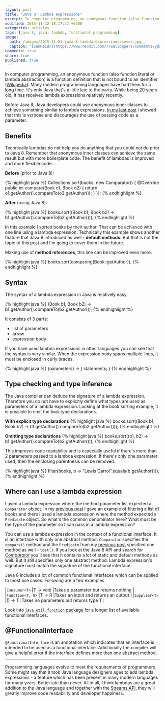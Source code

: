 ```yaml
---
layout: post
title: "Java 8: Lambda expressions"
excerpt: In computer programming, an anonymous function (also function literal or lambda abstraction) is a function definition that is not bound to an identifier.
modified: 2015-11-12 18:17:27 +0200
categories: articles
tags: [java 8, java, lambda, functional programming]
image:
  path: /images/2015-11-01-java-8-lambda-expressions/cover.jpg
  caption: "[SamReidn](https://www.reddit.com/r/wallpapers/comments/ydx2p/an_abstract_lambda_wallpaper/)"
comments: true
share: true
published: true
---
```


In computer programming, an anonymous function (also function literal or lambda abstraction) is a function definition that is not bound to an identifier ([Wikipedia](https://en.wikipedia.org/wiki/Anonymous_function "Anonymous function")). Many modern programming languages have had them for a long time. It's only Java that's a little late to the party. While being 20 years old, it has received lambda expressions relatively recently.

Before Java 8, Java developers could use anonymous inner classes to achieve something similar to lambda expressions. [In my last post]({{site.url}}/articles/java-8-behavior-parameterization "Java 8: Behavior parameterization") I showed that this is verbose and discourages the use of passing code as a parameter.

## Benefits

Technically lambdas do not help you do anything that you could not do prior to Java 8. Remember that anonymous inner classes can achieve the same result but with more boilerplate code. The benefit of lambdas is improved and more flexible code.

**Before** (prior to Java 8):

{% highlight java %}
Collections.sort(books, new Comparator<Book>() {
    @Override
    public int compare(Book o1, Book o2) {
        return o1.getAuthor().compareTo(o2.getAuthor());
    }
});
{% endhighlight %}

**After** (using Java 8):

{% highlight java %}
books.sort((Book b1, Book b2) -> b1.getAuthor().compareTo(b2.getAuthor()));
{% endhighlight %}

In this example I sorted books by their author. That can be achieved with one line using a lambda expression. Technically this example shows another feature that Java 8 introduced as well - **default methods**. But that is not the topic of this post and I'm going to cover them in the future.

Making use of **method references**, this line can be improved even more.

{% highlight java %}
books.sort(comparing(Book::getAuthor));
{% endhighlight %}

## Syntax

The syntax of a lambda expression in Java is relatively easy.

{% highlight java %}
(Book b1, Book b2) -> b1.getAuthor().compareTo(b2.getAuthor());
{% endhighlight %}

It consists of 3 parts:

* list of parameters
* arrow
* expression body

If you have used lambda expressions in other languages you can see that the syntax is very similar. When the expression body spans multiple lines, it must be enclosed in curly braces.

{% highlight java %}
(parameters) -> { statements; }
{% endhighlight %}

## Type checking and type inference

The Java compiler can deduce the signature of a lambda expression. Therefore you do not have to explicitly define what types are used as parameters of a lambda expression. Looking at the book sorting example, it is possible to omit the `Book` type declarations.

**With explicit type declarations**
{% highlight java %}
books.sort((Book b1, Book b2) -> b1.getAuthor().compareTo(b2.getAuthor()));
{% endhighlight %}

**Omitting type declarations**
{% highlight java %}
books.sort((b1, b2) -> b1.getAuthor().compareTo(b2.getAuthor()));
{% endhighlight %}

This improves code readability and is especially useful if there's more than 2 parameters passed to a lambda expression. If there's only one parameter used, then the enclosing parenthesis can be removed.

{% highlight java %}
filter(books, b -> "Lewis Carrol".equals(b.getAuthor()));
{% endhighlight %}

## Where can I use a lambda expression

I used a lambda expression where the method parameter list expected a `Comparator` object. In my [previous post]({{site.url}}/articles/java-8-behavior-parameterization "Java 8: Behavior parameterization") I gave an example of filtering a list of books and there I used a lambda expression where the method expected a `Predicate` object. So what's the common denominator here? What must be the type of the parameter so I can pass in a lambda expression?

You can use a lambda expression in the context of a functional interface. It is an interface with only one abstract method. `Comparator` specifies the `compare()` method and the `Predicate` from my [previous post]({{site.url}}/articles/java-8-behavior-parameterization "Java 8: Behavior parameterization") specified one method as well - `test()`. If you look at the Java 8 API and search for [*Comparator*](https://docs.oracle.com/javase/8/docs/api/java/util/Comparator.html "Java 8 API - Comparator") you'll see that it contains a lot of static and default methods as well. But it still specifies only one abstract method. Lambda expression's signature must match the signature of the functional interface.

Java 8 includes a lot of common functional interfaces which can be applied to most use cases. Following are a few examples.

|`Consumer<T>`   	|T -> void  |Takes a parameter but returns nothing   	|
|`Function<T, R>` |T -> R   	|Takes an input and returns an output   	|
|`Supplier<T>`   	|() -> T   	|Takes no parameters but returns type T   |

Look into [`java.util.function` package](https://docs.oracle.com/javase/8/docs/api/java/util/function/package-summary.html "java.util.function package") for a longer list of available functional interfaces.

## @FunctionalInterface

`@FunctionalInterface` is an annotation which indicates that an interface is intended to be used as a functional interface. Additionally the compiler will give a helpful error if the interface defines more than one abstract method.

---

Programming languages evolve to meet the requirements of programmers. Some might say that it took Java language designers ages to add lambda expressions - a feature which has been present in many modern languages for many years. Better late than never. All in all, I think lambdas are a great addition to the Java language and together with the [Streams API]({{site.url}}/articles/5-ways-to-create-a-stream-in-java-8/ "5 ways to create a Stream in Java 8"), they will greatly improve code readability and developer happiness.
